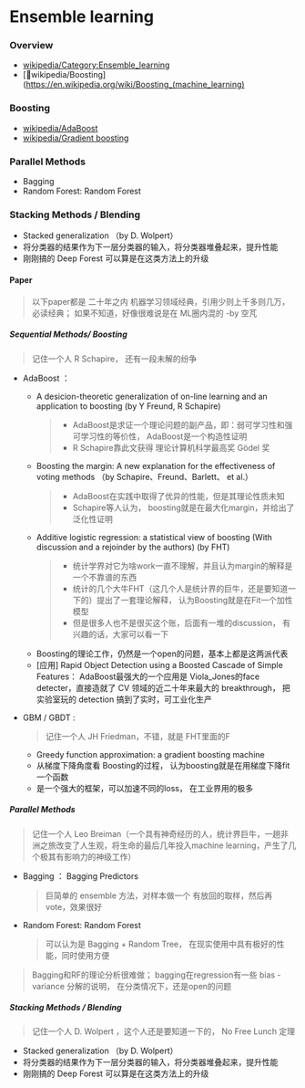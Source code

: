 # Ensemble learning

### Overview
* [wikipedia/Category:Ensemble_learning](https://en.wikipedia.org/wiki/Category:Ensemble_learning)
* [wikipedia/Boosting](https://en.wikipedia.org/wiki/Boosting_(machine_learning)

### Boosting
* [wikipedia/AdaBoost](https://en.wikipedia.org/wiki/AdaBoost)
* [wikipedia/Gradient boosting](https://en.wikipedia.org/wiki/Gradient_boosting)

### Parallel Methods
* Bagging
* Random Forest: Random Forest

### Stacking Methods / Blending
* Stacked generalization （by D. Wolpert）
* 将分类器的结果作为下一层分类器的输入，将分类器堆叠起来，提升性能
* 刚刚搞的 Deep Forest 可以算是在这类方法上的升级

#### Paper
> 以下paper都是 二十年之内 机器学习领域经典，引用少则上千多则几万，必读经典； 如果不知道，好像很难说是在 ML圈内混的 -by 空芃

##### Sequential Methods/ Boosting
> 记住一个人 R Schapire， 还有一段未解的纷争

* AdaBoost ：
  * A desicion-theoretic generalization of on-line learning and an application to boosting (by Y Freund, R Schapire)
    > * AdaBoost是求证一个理论问题的副产品，即：弱可学习性和强可学习性的等价性， AdaBoost是一个构造性证明
    > * R Schapire靠此文获得 理论计算机科学最高奖 Gödel 奖
  * Boosting the margin: A new explanation for the effectiveness of voting methods （by Schapire、Freund、Barlett、 et al.）
    > * AdaBoost在实践中取得了优异的性能，但是其理论性质未知
    > * Schapire等人认为， boosting就是在最大化margin，并给出了泛化性证明
  * Additive logistic regression: a statistical view of boosting (With discussion and a rejoinder by the authors) (by FHT)
    > * 统计学界对它为啥work一直不理解，并且认为margin的解释是一个不靠谱的东西
    > * 统计的几个大牛FHT（这几个人是统计界的巨牛，还是要知道一下的）提出了一套理论解释， 认为Boosting就是在Fit一个加性模型
    > * 但是很多人也不是很买这个账，后面有一堆的discussion， 有兴趣的话，大家可以看一下
  * Boosting的理论工作，仍然是一个open的问题，基本上都是这两派代表
  * [应用] Rapid Object Detection using a Boosted Cascade of Simple Features： AdaBoost最强大的一个应用是 Viola_Jones的face detecter，直接造就了 CV 领域的近二十年来最大的 breakthrough， 把实验室玩的 detection 搞到了实时，可工业化生产

* GBM / GBDT :
  > 记住一个人 JH Friedman，不错，就是 FHT里面的F

  * Greedy function approximation: a gradient boosting machine
  * 从梯度下降角度看 Boosting的过程， 认为boosting就是在用梯度下降fit一个函数
  * 是一个强大的框架，可以加速不同的loss， 在工业界用的极多


##### Parallel Methods
> 记住一个人 Leo Breiman（一个具有神奇经历的人，统计界巨牛，一趟非洲之旅改变了人生观，将生命的最后几年投入machine learning，产生了几个极其有影响力的神级工作）

* Bagging ： Bagging Predictors
  > 巨简单的 ensemble 方法，对样本做一个 有放回的取样，然后再 vote，效果很好

* Random Forest: Random Forest
  > 可以认为是 Bagging + Random Tree， 在现实使用中具有极好的性能，同时使用方便

> Bagging和RF的理论分析很难做； bagging在regression有一些 bias - variance 分解的说明， 在分类情况下，还是open的问题

##### Stacking Methods / Blending
> 记住一个人 D. Wolpert ，这个人还是要知道一下的， No Free Lunch 定理

  * Stacked generalization （by D. Wolpert）
  * 将分类器的结果作为下一层分类器的输入，将分类器堆叠起来，提升性能
  * 刚刚搞的 Deep Forest 可以算是在这类方法上的升级
